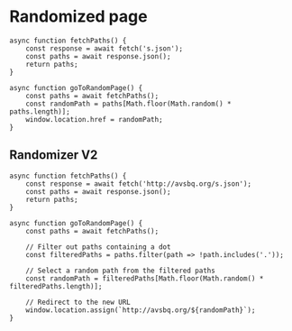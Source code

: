 # Randomized page

	async function fetchPaths() {
	    const response = await fetch('s.json');
	    const paths = await response.json();
	    return paths;
	}

	async function goToRandomPage() {
	    const paths = await fetchPaths();
	    const randomPath = paths[Math.floor(Math.random() * paths.length)];
	    window.location.href = randomPath;
	}

## Randomizer V2

    async function fetchPaths() {
        const response = await fetch('http://avsbq.org/s.json');
        const paths = await response.json();
        return paths;
    }

    async function goToRandomPage() {
        const paths = await fetchPaths();
        
        // Filter out paths containing a dot
        const filteredPaths = paths.filter(path => !path.includes('.'));
        
        // Select a random path from the filtered paths
        const randomPath = filteredPaths[Math.floor(Math.random() * filteredPaths.length)];
        
        // Redirect to the new URL
        window.location.assign(`http://avsbq.org/${randomPath}`);
    }
